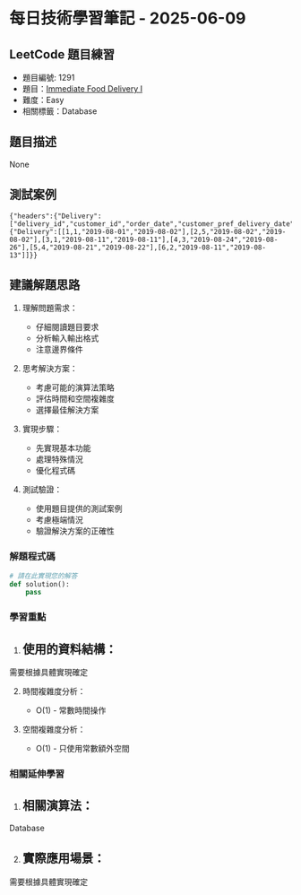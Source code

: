 # 每日技術學習筆記 - 2025-06-09

## LeetCode 題目練習
- 題目編號: 1291
- 題目：[Immediate Food Delivery I](https://leetcode.com/problems/immediate-food-delivery-i)
- 難度：Easy
- 相關標籤：Database

## 題目描述
None

## 測試案例
```
{"headers":{"Delivery":["delivery_id","customer_id","order_date","customer_pref_delivery_date"]},"rows":{"Delivery":[[1,1,"2019-08-01","2019-08-02"],[2,5,"2019-08-02","2019-08-02"],[3,1,"2019-08-11","2019-08-11"],[4,3,"2019-08-24","2019-08-26"],[5,4,"2019-08-21","2019-08-22"],[6,2,"2019-08-11","2019-08-13"]]}}
```

## 建議解題思路
1. 理解問題需求：
   - 仔細閱讀題目要求
   - 分析輸入輸出格式
   - 注意邊界條件

2. 思考解決方案：
   - 考慮可能的演算法策略
   - 評估時間和空間複雜度
   - 選擇最佳解決方案

3. 實現步驟：
   - 先實現基本功能
   - 處理特殊情況
   - 優化程式碼

4. 測試驗證：
   - 使用題目提供的測試案例
   - 考慮極端情況
   - 驗證解決方案的正確性


### 解題程式碼
```python
# 請在此實現您的解答
def solution():
    pass
```

### 學習重點
1. 使用的資料結構：
   - 
需要根據具體實現確定

2. 時間複雜度分析：
   - O(1) - 常數時間操作

3. 空間複雜度分析：
   - O(1) - 只使用常數額外空間

### 相關延伸學習
1. 相關演算法：
   - 
Database

2. 實際應用場景：
   - 
需要根據具體實現確定

